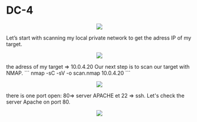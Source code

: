 # DC-4
<p align="center">
  <img src="https://rajoul.github.io/my_write_up/image/DC-4/1.png" >
</p>
Let’s start with scanning my local private network to get the adress IP of my target.
<p align="center">
  <img src="https://rajoul.github.io/my_write_up/image/DC-4/netdiscover.png" >
</p>
the adress of my target => 10.0.4.20
Our next step is to scan our target with NMAP.
```
nmap -sC -sV -o scan.nmap 10.0.4.20
```
<p align="center">
  <img src="https://rajoul.github.io/my_write_up/image/DC-4/scan.png">
</p>
there is one port open: 80=> server APACHE et 22 => ssh.
Let's check the server Apache on port 80.
<p align="center">
  <img src="https://rajoul.github.io/my_write_up/image/DC-4/1.png" >
</p>
